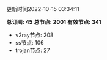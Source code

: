 更新时间2022-10-15 03:34:11

**总订阅: 45**
**总节点: 2001**
**有效节点: 341**
- v2ray节点: 208
- ss节点: 106
- trojan节点: 27
